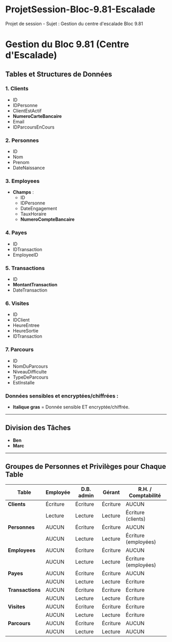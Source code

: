 # ProjetSession-Bloc-9.81-Escalade
Projet de session - Sujet : Gestion du centre d'escalade Bloc 9.81


# Gestion du Bloc 9.81 (Centre d'Escalade)

## Tables et Structures de Données

### 1. **Clients**
  - ID
  - IDPersonne
  - ClientEstActif
  - **NumeroCarteBancaire**
  - Email
  - IDParcoursEnCours

### 2. **Personnes**
  - ID
  - Nom
  - Prenom
  - DateNaissance

### 3. **Employees**
- **Champs** : 
  - ID
  - IDPersonne
  - DateEngagement
  - TauxHoraire
  - **NumeroCompteBancaire**

### 4. **Payes**
  - ID
  - IDTransaction
  - EmployeeID

### 5. **Transactions**
  - ID
  - **MontantTransaction**
  - DateTransaction

### 6. **Visites**
  - ID
  - IDClient
  - HeureEntree
  - HeureSortie
  - IDTransaction

### 7. **Parcours**
  - ID
  - NomDuParcours
  - NiveauDifficulte
  - TypeDeParcours
  - EstInstalle

### Données sensibles et encryptées/chiffrées :
- **Italique gras** = Donnée sensible ET encryptée/chiffrée.

---

## Division des Tâches

- **Ben**  
- **Marc**

---

## Groupes de Personnes et Privilèges pour Chaque Table

| Table        | Employée      | D.B. admin | Gérant      | R.H. / Comptabilité |
|--------------|---------------|------------|-------------|---------------------|
| **Clients**  | Écriture      | Écriture   | Écriture    | AUCUN               |
|              | Lecture       | Lecture    | Lecture     | Écriture (clients)  |
| **Personnes**| AUCUN         | Écriture   | Écriture    | AUCUN               |
|              | AUCUN         | Lecture    | Lecture     | Écriture (employées)|
| **Employees**| AUCUN         | Écriture   | Écriture    | AUCUN               |
|              | AUCUN         | Lecture    | Lecture     | Écriture (employées)|
| **Payes**    | AUCUN         | Écriture   | Écriture    | AUCUN               |
|              | AUCUN         | Lecture    | Lecture     | Écriture            |
| **Transactions**| AUCUN      | Écriture   | Écriture    | Écriture            |
|              | AUCUN         | Lecture    | Lecture     | Écriture            |
| **Visites**  | AUCUN         | Écriture   | Écriture    | Écriture            |
|              | AUCUN         | Lecture    | Lecture     | Écriture            |
| **Parcours** | AUCUN         | Écriture   | Écriture    | AUCUN               |
|              | AUCUN         | Lecture    | Lecture     | AUCUN               |
